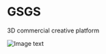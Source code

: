 # GSGS
3D commercial creative platform

![Image text](https://github.com/suzhengquan/GSGS/blob/master/login.png?raw=true)
